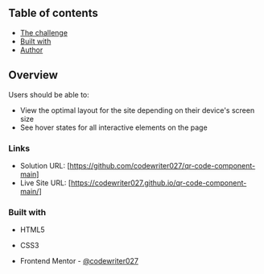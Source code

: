 ## Table of contents

- [The challenge](#QR-code-component)
- [Built with](HTML,CSS)
- [Author](#codewriter027)

## Overview

Users should be able to:

- View the optimal layout for the site depending on their device's screen size
- See hover states for all interactive elements on the page

### Links

- Solution URL: [https://github.com/codewriter027/qr-code-component-main]
- Live Site URL: [https://codewriter027.github.io/qr-code-component-main/]


### Built with

- HTML5
- CSS3

- Frontend Mentor - [@codewriter027](https://www.frontendmentor.io/profile/codewriter027)

